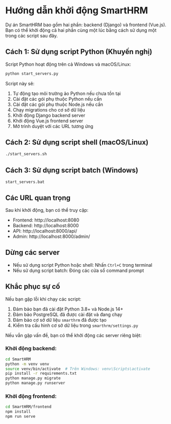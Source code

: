 # Hướng dẫn khởi động SmartHRM

Dự án SmartHRM bao gồm hai phần: backend (Django) và frontend (Vue.js). Bạn có thể khởi động cả hai phần cùng một lúc bằng cách sử dụng một trong các script sau đây.

## Cách 1: Sử dụng script Python (Khuyến nghị)

Script Python hoạt động trên cả Windows và macOS/Linux:

```bash
python start_servers.py
```

Script này sẽ:
1. Tự động tạo môi trường ảo Python nếu chưa tồn tại
2. Cài đặt các gói phụ thuộc Python nếu cần
3. Cài đặt các gói phụ thuộc Node.js nếu cần
4. Chạy migrations cho cơ sở dữ liệu
5. Khởi động Django backend server
6. Khởi động Vue.js frontend server
7. Mở trình duyệt với các URL tương ứng

## Cách 2: Sử dụng script shell (macOS/Linux)

```bash
./start_servers.sh
```

## Cách 3: Sử dụng script batch (Windows)

```
start_servers.bat
```

## Các URL quan trọng

Sau khi khởi động, bạn có thể truy cập:

- Frontend: http://localhost:8080
- Backend: http://localhost:8000
- API: http://localhost:8000/api/
- Admin: http://localhost:8000/admin/

## Dừng các server

- Nếu sử dụng script Python hoặc shell: Nhấn `Ctrl+C` trong terminal
- Nếu sử dụng script batch: Đóng các cửa sổ command prompt

## Khắc phục sự cố

Nếu bạn gặp lỗi khi chạy các script:

1. Đảm bảo bạn đã cài đặt Python 3.8+ và Node.js 14+
2. Đảm bảo PostgreSQL đã được cài đặt và đang chạy
3. Đảm bảo cơ sở dữ liệu `smarthrm` đã được tạo
4. Kiểm tra cấu hình cơ sở dữ liệu trong `smarthrm/settings.py`

Nếu vẫn gặp vấn đề, bạn có thể khởi động các server riêng biệt:

### Khởi động backend:

```bash
cd SmartHRM
python -m venv venv
source venv/bin/activate  # Trên Windows: venv\Scripts\activate
pip install -r requirements.txt
python manage.py migrate
python manage.py runserver
```

### Khởi động frontend:

```bash
cd SmartHRM/frontend
npm install
npm run serve
```
